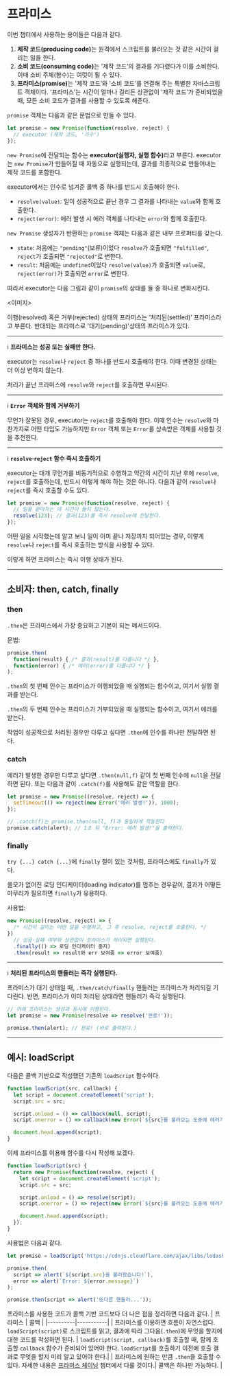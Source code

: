 # 프라미스
이번 챕터에서 사용하는 용어들은 다음과 같다.
1.  <strong>제작 코드(producing code)</strong>는 원격에서 스크립트를 불러오는 것 같은 시간이 걸리는 일을 한다.
2.  <strong>소비 코드(consuming code)</strong>는 '제작 코드’의 결과를 기다렸다가 이를 소비한다. 이때 소비 주체(함수)는 여럿이 될 수 있다.
3. <strong>프라미스(promise)</strong>는 '제작 코드’와 '소비 코드’를 연결해 주는 특별한 자바스크립트 객체이다. '프라미스’는 시간이 얼마나 걸리든 상관없이 '제작 코드’가 준비되었을 때, 모든 소비 코드가 결과를 사용할 수 있도록 해준다.

`promise` 객체는 다음과 같은 문법으로 만들 수 있다.
```js
let promise = new Promise(function(resolve, reject) {
  // executor (제작 코드, '가수')
});
```
`new Promise`에 전달되는 함수는 <strong>executor(실행자, 실행 함수)</strong>라고 부른다. executor는 `new Promise`가 만들어질 때 자동으로 실행되는데, 결과를 최종적으로 만들어내는 제작 코드를 포함한다.

executor에서는 인수로 넘겨준 콜백 중 하나를 반드시 호출해야 한다.
-   `resolve(value)`: 일이 성공적으로 끝난 경우 그 결과를 나타내는  `value`와 함께 호출한다.
-   `reject(error)`: 에러 발생 시 에러 객체를 나타내는  `error`와 함께 호출한다.

`new Promise` 생성자가 반환하는 `promise` 객체는 다음과 같은 내부 프로퍼티를 갖는다.
-   `state`: 처음에는  `"pending"`(보류)이었다  `resolve`가 호출되면  `"fulfilled"`,  `reject`가 호출되면  `"rejected"`로 변한다.
-   `result`: 처음에는  `undefined`이었다  `resolve(value)`가 호출되면  `value`로,  `reject(error)`가 호출되면  `error`로 변한다.

따라서 executor는 다음 그림과 같이 `promise`의 상태를 둘 중 하나로 변화시킨다.

<이미지>

이행(resolved) 혹은 거부(rejected) 상태의 프라미스는 ‘처리된(settled)’ 프라미스라고 부른다. 반대되는 프라미스로 '대기(pending)'상태의 프라미스가 있다.

---
:information_source: **프라미스는 성공 또는 실패만 한다.**

executor는  `resolve`나  `reject`  중 하나를 반드시 호출해야 한다. 이때 변경된 상태는 더 이상 변하지 않는다.

처리가 끝난 프라미스에  `resolve`와  `reject`를 호출하면 무시된다.

---
:information_source: **`Error` 객체와 함께 거부하기**

무언가 잘못된 경우, executor는 `reject`를 호출해야 한다. 이때 인수는 `resolve`와 마찬가지로 어떤 타입도 가능하지만 `Error` 객체 또는 `Error`를 상속받은 객체를 사용할 것을 추천한다.

---
:information_source: **`resolve`·`reject` 함수 즉시 호출하기**

executor는 대개 무언가를 비동기적으로 수행하고 약간의 시간이 지난 후에 `resolve`, `reject`를 호출하는데, 반드시 이렇게 해야 하는 것은 아니다. 다음과 같이 `resolve`나 `reject`를 즉시 호출할 수도 있다.
```js
let promise = new Promise(function(resolve, reject) {
  // 일을 끝마치는 데 시간이 들지 않는다.
  resolve(123); // 결과(123)를 즉시 resolve에 전달한다.
});
```
어떤 일을 시작했는데 알고 보니 일이 이미 끝나 저장까지 되어있는 경우, 이렇게  `resolve`나  `reject`를 즉시 호출하는 방식을 사용할 수 있다.

이렇게 하면 프라미스는 즉시 이행 상태가 된다.

---

## 소비자: then, catch, finally
### then
`.then`은 프라미스에서 가장 중요하고 기본이 되는 메서드이다.

문법: 
```js
promise.then(
  function(result) { /* 결과(result)를 다룹니다 */ },
  function(error) { /* 에러(error)를 다룹니다 */ }
);
```
`.then`의 첫 번째 인수는 프라미스가 이행되었을 때 실행되는 함수이고, 여기서 실행 결과를 받는다.

`.then`의 두 번째 인수는 프라미스가 거부되었을 때 실행되는 함수이고, 여기서 에러를 받는다.

작업이 성공적으로 처리된 경우만 다루고 싶다면 `.then`에 인수를 하나만 전달하면 된다.

### catch
에러가 발생한 경우만 다루고 싶다면 `.then(null,f)` 같이 첫 번째 인수에 `null`을 전달하면 된다. 또는 다음과 같이 `.catch(f)`를 사용해도 같은 역할을 한다.
```js
let promise = new Promise((resolve, reject) => {
  setTimeout(() => reject(new Error('에러 발생!')), 1000);
});

// .catch(f)는 promise.then(null, f)과 동일하게 작동한다
promise.catch(alert); // 1초 뒤 "Error: 에러 발생!"을 출력한다.
```

### finally
`try {...} catch {...}`에 `finally` 절이 있는 것처럼, 프라미스에도 `finally`가 있다.

쓸모가 없어진 로딩 인디케이터(loading indicator)를 멈추는 경우같이, 결과가 어떻든 마무리가 필요하면 `finally`가 유용하다.

사용법:
```js
new Promise((resolve, reject) => {
  /* 시간이 걸리는 어떤 일을 수행하고, 그 후 resolve, reject를 호출한다. */
})
  // 성공·실패 여부와 상관없이 프라미스가 처리되면 실행된다.
  .finally(() => 로딩 인디케이터 중지)
  .then(result => result와 err 보여줌 => error 보여줌)
```
---
:information_source: **처리된 프라미스의 핸들러는 즉각 실행된다.**

프라미스가 대기 상태일 때, `.then/catch/finally` 핸들러는 프라미스가 처리되길 기다린다. 반면, 프라미스가 이미 처리된 상태라면 핸들러가 즉각 실행된다.
```js
// 아래 프라미스는 생성과 동시에 이행된다.
let promise = new Promise(resolve => resolve('완료!'));

promise.then(alert); // 완료! (바로 출력된다.)
```

---

## 예시: loadScript
다음은 콜백 기반으로 작성했던 기존의 `loadScript` 함수이다.
```js
function loadScript(src, callback) {
  let script = document.createElement('script');
  script.src = src;

  script.onload = () => callback(null, script);
  script.onerror = () => callback(new Error(`${src}를 불러오는 도중에 에러가 발생함`));

  document.head.append(script);
}
```
이제 프라미스를 이용해 함수를 다시 작성해 보겠다.
```js run
function loadScript(src) {
  return new Promise(function(resolve, reject) {
    let script = document.createElement('script');
    script.src = src;

    script.onload = () => resolve(script);
    script.onerror = () => reject(new Error(`${src}를 불러오는 도중에 에러가 발생함`));

    document.head.append(script);
  });
}
```
사용법은 다음과 같다.
```js run
let promise = loadScript('https://cdnjs.cloudflare.com/ajax/libs/lodash.js/4.17.11/lodash.js');

promise.then(
  script => alert(`${script.src}을 불러왔습니다!`),
  error => alert(`Error: ${error.message}`)
);

promise.then(script => alert('또다른 핸들러...'));
```
프라미스를 사용한 코드가 콜백 기반 코드보다 더 나은 점을 정리하면 다음과 같다.
| 프라미스 | 콜백 |
|----------|-----------|
| 프라미스를 이용하면 흐름이 자연스럽다. `loadScript(script)`로 스크립트를 읽고, 결과에 따라 그다음(`.then`)에 무엇을 할지에 대한 코드를 작성하면 된다. | `loadScript(script, callback)`를 호출할 때, 함께 호출할 `callback` 함수가 준비되어 있어야 한다. `loadScript`를 호출하기 이전에 호출 결과로 무엇을 할지 미리 알고 있어야 한다.|
| 프라미스에 원하는 만큼 `.then`을 호출할 수 있다. 자세한 내용은 [프라미스 체이닝]() 챕터에서 다룰 것이다.| 콜백은 하나만 가능하다. |
